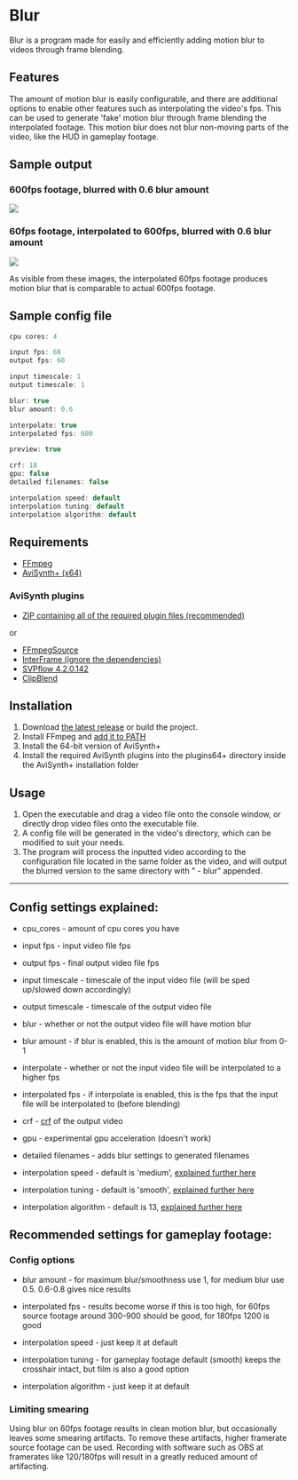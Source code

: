 # Blur
Blur is a program made for easily and efficiently adding motion blur to videos through frame blending.

## Features
The amount of motion blur is easily configurable, and there are additional options to enable other features such as interpolating the video's fps. This can be used to generate 'fake' motion blur through frame blending the interpolated footage. This motion blur does not blur non-moving parts of the video, like the HUD in gameplay footage.

## Sample output
### 600fps footage, blurred with 0.6 blur amount
![](https://i.imgur.com/Hk0XIPe.jpg)
### 60fps footage, interpolated to 600fps, blurred with 0.6 blur amount
![](https://i.imgur.com/I4QFWGc.jpg)

As visible from these images, the interpolated 60fps footage produces motion blur that is comparable to actual 600fps footage.

## Sample config file
```c
cpu cores: 4

input fps: 60
output fps: 60

input timescale: 1
output timescale: 1

blur: true
blur amount: 0.6

interpolate: true
interpolated fps: 600

preview: true

crf: 18
gpu: false
detailed filenames: false

interpolation speed: default
interpolation tuning: default
interpolation algorithm: default
```

## Requirements
- [FFmpeg](https://ffmpeg.org/download.html)
- [AviSynth+ (x64)](https://avs-plus.net/)

### AviSynth plugins
- [ZIP containing all of the required plugin files (recommended)](https://cdn.discordapp.com/attachments/588965578493001729/836700121772064858/AviSynth_plugins.7z)

or

- [FFmpegSource](https://github.com/FFMS/ffms2/releases/latest)
- [InterFrame (ignore the dependencies)](https://www.spirton.com/interframe-2-8-2-released/)
- [SVPflow 4.2.0.142](https://web.archive.org/web/20190322064557/http://www.svp-team.com/files/gpl/svpflow-4.2.0.142.zip)
- [ClipBlend](http://avisynth.nl/index.php/ClipBlend)

## Installation
1. Download [the latest release](https://github.com/f0e/blur/releases/latest) or build the project.
2. Install FFmpeg and [add it to PATH](https://video.stackexchange.com/a/20496)
3. Install the 64-bit version of AviSynth+
4. Install the required AviSynth plugins into the plugins64+ directory inside the AviSynth+ installation folder

## Usage
1. Open the executable and drag a video file onto the console window, or directly drop video files onto the executable file.
2. A config file will be generated in the video's directory, which can be modified to suit your needs.
3. The program will process the inputted video according to the configuration file located in the same folder as the video, and will output the blurred version to the same directory with " - blur" appended.

***

## Config settings explained:
- cpu_cores - amount of cpu cores you have

- input fps - input video file fps
- output fps - final output video file fps

- input timescale - timescale of the input video file (will be sped up/slowed down accordingly)
- output timescale - timescale of the output video file

- blur - whether or not the output video file will have motion blur
- blur amount - if blur is enabled, this is the amount of motion blur from 0-1

- interpolate - whether or not the input video file will be interpolated to a higher fps
- interpolated fps - if interpolate is enabled, this is the fps that the input file will be interpolated to (before blending)

- crf - [crf](https://trac.ffmpeg.org/wiki/Encode/H.264#crf) of the output video
- gpu - experimental gpu acceleration (doesn't work)
- detailed filenames - adds blur settings to generated filenames

- interpolation speed - default is 'medium', [explained further here](https://www.spirton.com/uploads/InterFrame/InterFrame2.html)
- interpolation tuning - default is 'smooth', [explained further here](https://www.spirton.com/uploads/InterFrame/InterFrame2.html)
- interpolation algorithm - default is 13, [explained further here](https://www.spirton.com/uploads/InterFrame/InterFrame2.html)

## Recommended settings for gameplay footage:
### Config options
- blur amount - for maximum blur/smoothness use 1, for medium blur use 0.5. 0.6-0.8 gives nice results

- interpolated fps - results become worse if this is too high, for 60fps source footage around 300-900 should be good, for 180fps 1200 is good

- interpolation speed - just keep it at default
- interpolation tuning - for gameplay footage default (smooth) keeps the crosshair intact, but film is also a good option
- interpolation algorithm - just keep it at default

### Limiting smearing
Using blur on 60fps footage results in clean motion blur, but occasionally leaves some smearing artifacts. To remove these artifacts, higher framerate source footage can be used. Recording with software such as OBS at framerates like 120/180fps will result in a greatly reduced amount of artifacting.
